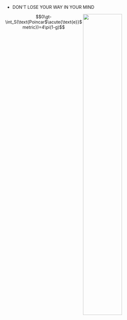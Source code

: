 - DON'T LOSE YOUR WAY IN YOUR MIND

<!-- <img align="right" width="50%" src="https://aster-readme.vercel.app/api/top-langs/?username=kokic&layout=compact&exclude_lang=html+javascript+stylus+css+cpp+java+ejs+python+c+shell+typescript+julia" /> -->
<img align="right" width="50%" src="https://www.codewars.com/users/kokic/badges/large">

$$0\gt-\int_S(\text{Poincar$\acute{\text{e}}$ metric})=4\pi(1-g)$$

